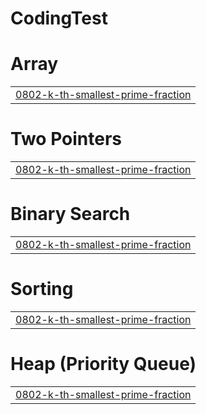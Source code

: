 # CodingTest


# Array
|  |
| ------- |
| [0802-k-th-smallest-prime-fraction](https://github.com/qkforest/CodingTest/tree/master/0802-k-th-smallest-prime-fraction) |
# Two Pointers
|  |
| ------- |
| [0802-k-th-smallest-prime-fraction](https://github.com/qkforest/CodingTest/tree/master/0802-k-th-smallest-prime-fraction) |
# Binary Search
|  |
| ------- |
| [0802-k-th-smallest-prime-fraction](https://github.com/qkforest/CodingTest/tree/master/0802-k-th-smallest-prime-fraction) |
# Sorting
|  |
| ------- |
| [0802-k-th-smallest-prime-fraction](https://github.com/qkforest/CodingTest/tree/master/0802-k-th-smallest-prime-fraction) |
# Heap (Priority Queue)
|  |
| ------- |
| [0802-k-th-smallest-prime-fraction](https://github.com/qkforest/CodingTest/tree/master/0802-k-th-smallest-prime-fraction) |
